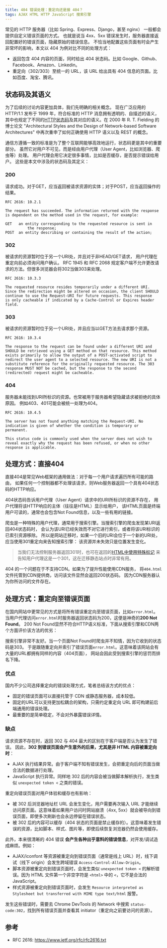 ```yaml
---
title: 404 错误处理：重定向还是接 404？
tags: AJAX HTML HTTP JavaScript 搜索引擎
---
```


常见的 HTTP 服务器（比如 Spring、Express、Django，甚至 nginx）
一般都会提供自定义错误页面的方式。
也就是说当 4xx、5xx 错误发生时，服务器直接返回配置好的错误页面，隐藏原始的错误信息。
不恰当地配置这些页面有时会产生非常坏的影响，本文以 404 为例对比不同的处理方式：

* 返回包含 404 内容的页面，同时给出 404 状态码。比如 Google、Github、Facebook、Amazon、Linkedin。
* 重定向（302/303）至统一的 URL，该 URL 给出具有 404 信息的页面。比如百度、淘宝、腾讯。

<!--more-->

## 状态码及其语义

为了后续的讨论内容更加具体，我们先明确的相关概念。
现在广泛应用的 HTTP/1.1 发布于 1999 年，符合标准的 HTTP 消息拥有透明的、自描述的语义，
其中也规定了不同的[HTTP状态码][status]及其对应的语义。在 2000 年 R. T. Fielding 的博士论文
"Architectural Styles and the Design of Network-based Software Architectures"
中再次重申了如何正确使用 HTTP 语义以及 REST 的概念。

通信方遵循一致的标准是为了整个互联网能够高效地运行，状态码更是其中的重要部分。
虽然它对用户不可见，而是经由用户代理（User Agent，比如浏览器、爬虫等）处理。
用户代理会用它决定很多事情，比如是否缓存，是否提示错误给用户。
这些是本文中涉及的状态码及其定义：

### 200

请求成功。对于GET，应当返回被请求资源的实体；对于POST，应当返回操作的结果。

```
RFC 2616: 10.2.1

The request has succeeded. The information returned with the response
is dependent on the method used in the request, for example:

GET   an entity corresponding to the requested resource is sent in
          the response;
POST  an entity describing or containing the result of the action;
```

### 302

被请求的资源暂时位于另一个URI处，并且对于非HEAD/GET请求，
用户代理在重定向前必须询问用户确认。
RFC 1945 和 RFC 2068 规定客户端不允许更改请求的方法。但很多浏览器会将302当做303来处理。

```
RFC 2616: 10.3.3

The requested resource resides temporarily under a different URI.
Since the redirection might be altered on occasion, the client SHOULD
continue to use the Request-URI for future requests. This response
is only cacheable if indicated by a Cache-Control or Expires header
field.
```

### 303

被请求的资源暂时位于另一个URI处，并且应当以GET方法去请求那个资源。

```
RFC 2616: 10.3.4

The response to the request can be found under a different URI and
SHOULD be retrieved using a GET method on that resource. This method
exists primarily to allow the output of a POST-activated script to
redirect the user agent to a selected resource. The new URI is not a
substitute reference for the originally requested resource. The 303
response MUST NOT be cached, but the response to the second
(redirected) request might be cacheable.
```

### 404

服务器未能找到URI所标识的资源。也常被用于服务器希望隐藏请求被拒绝的具体原因。
例如403、401可能会被统一处理为404。

```
RFC 2616: 10.4.5

The server has not found anything matching the Request-URI. No
indication is given of whether the condition is temporary or
permanent. 

This status code is commonly used when the server does not wish to
reveal exactly why the request has been refused, or when no other
response is applicable.
```

## 处理方式：直接404

直接404是常见Web框架的通用做法：对于每一个用户请求遍历所有可能的路由，
如果任何一个控制器都不处理该请求，则Web服务器返回一个具有404状态码的HTTP响应。

404状态码告诉用户代理（User Agent）请求中的URI所标识的资源不存在，
用户代理将该HTTP响应的主体（往往是HTML）显示给用户，
该HTML页面是终端用户可读的，通常也会包含Not Found信息，以及一些有用的链接。

爬虫是一种特殊的用户代理，通常用于搜索引擎。当搜索引擎的爬虫发现某URI返回404状态码时，
会认为该URI已经失效而不对它进行索引，或者将该URI标识的已索引资源移除。
所以是网站迁移时，如果一个旧的URI会位于一个新的URI处，应当使用301重定向来告知搜索引擎：
该资源并未失效只是位置发生变化。

> 当我们无法控制服务器返回301时，也可在返回的[HTML中使用特殊标记][canonical]
> 来告知用户代理这是一个301，这在迁移静态站点时非常有用。

404 的一个问题在于不支持CDN。如果为了提升性能使用CDN服务，
将`404.html`文件托管到CDN提供商，访问该文件显然会返回200状态码。
因为CDN服务器认为你所访问的文件存在。

## 处理方式：重定向至错误页面

在国内网站中更常见的方式是将所有错误重定向至错误页面，比如`error.html`。
当用户代理访问`error.html`时服务器返回状态码为200，这便是神奇的**200 Not Found**。
200 Not Found显然不符合HTTP语义标准，下面从搜索引擎和CDN两个方面评价该方法的优劣：

搜索引擎非常不友好。当一个页面Not Found时爬虫并不知情，因为它收到的状态码是303。
于是跟随重定向并索引了错误页面`error.html`。这意味着该网站会有大量的URL都拥有同样的内容（404页面），
网站会因此受到搜索引擎的惩罚而排名下降。

### 优点

国内不少公司选择重定向的错误处理方式，笔者总结该方式的优点：

* 固定的错误页面可以直接托管于 CDN 或静态服务器，成本较低。
* 固定的URL可以支持更加松耦合的架构，只需约定重定向 URL 即可构建前后端通用的错误处理。
* 最重要的是简单稳定，不会对外暴露错误详情。

### 缺点

请求资源不存在时，返回 302 与 404 最大的区别在于客户端是否认为发生了错误。
因此，**302 到错误页面会产生意外的后果，尤其是非 HTML 内容被重定向时**：

* AJAX 执行结果异常。由于客户端不知有错误发生，会把重定向后的页面当做合法的数据进行处理。
* JavaScript 执行异常。同样地 302 后的内容会被当做脚本解析执行，发生类似 `unexpected token <` 之类的错误。

重定向错误页面对用户体验和缓存也有影响：

* 被 302 后浏览器地址栏 URL 会发生变化，用户需要再次输入 URL 才能继续访问原页面。这意味着如果用户访问时网站崩溃（4xx, 5xx）就会被导向到错误页面，即使多次刷新也会永远停留在错误状态。
* 被 302 后的内容可以缓存（404 状态的页面是禁止缓存的）。这意味着发生错误的资源，比如脚本、样式、图片等，即使后续恢复浏览器仍然会使用缓存。

此外，本来很清晰的 404 错误 **会产生各种出乎意料的错误信息**，对开发/调试造成麻烦。例如：

* AJAX/iconfont 等资源被重定向到错误页面（通常是线上 URL）时，线下调试（线下 origin）会发生跨域错误 `Access-Control-Allow-Origin`。
* 脚本资源被重定向到错误页面时，会发生类似 `unexpected token <` 的解析错误。因为 HTML 文件第一个非空字符是 `<html>` 中的 `<`，它不是合法的 JavaScript。
* 样式资源被重定向到错误页面时，会发生 `Resource interpreted as Stylesheet but transferred with MIME type text/html` 报警。

发生这些错误时，需要去 Chrome DevTools 的 Network 中搜索 `status-code:302`，找到所有错误页面并查看其 initiator（重定向之前要访问的资源）。

## 参考

* RFC 2616: <https://www.ietf.org/rfc/rfc2616.txt>

[status]: /2015/08/15/http-status-code.html
[canonical]: https://harttle.land/2015/07/25/bash-file-batch.html
